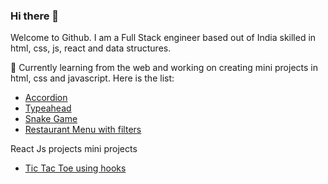 ### Hi there 👋

<!--
**itsashutoshhans/itsashutoshhans** is a ✨ _special_ ✨ repository because its `README.md` (this file) appears on your GitHub profile.

Here are some ideas to get you started:

- 🔭 I’m currently working on ...
- 🌱 I’m currently learning ...
- 👯 I’m looking to collaborate on ...
- 🤔 I’m looking for help with ...
- 💬 Ask me about ...
- 📫 How to reach me: ...
- 😄 Pronouns: ...
- ⚡ Fun fact: ...
-->
Welcome to Github. 
I am a Full Stack engineer based out of India skilled in html, css, js, react and data structures. 

🔭 Currently learning from the web and working on creating mini projects in html, css and javascript. 
Here is the list:
  - [Accordion](https://4ywbd.csb.app/)
  - [Typeahead](https://typeahead.ashutoshhans.repl.co/)
  - [Snake Game](https://snake-game.ashutoshhans.repl.co/)
  - [Restaurant Menu with filters](https://menu.ashutoshhans.repl.co/)

React Js projects mini projects
  - [Tic Tac Toe using hooks](https://codesandbox.io/s/react-tic-tac-toe-3sq8tm?file=/src/App.js) 
